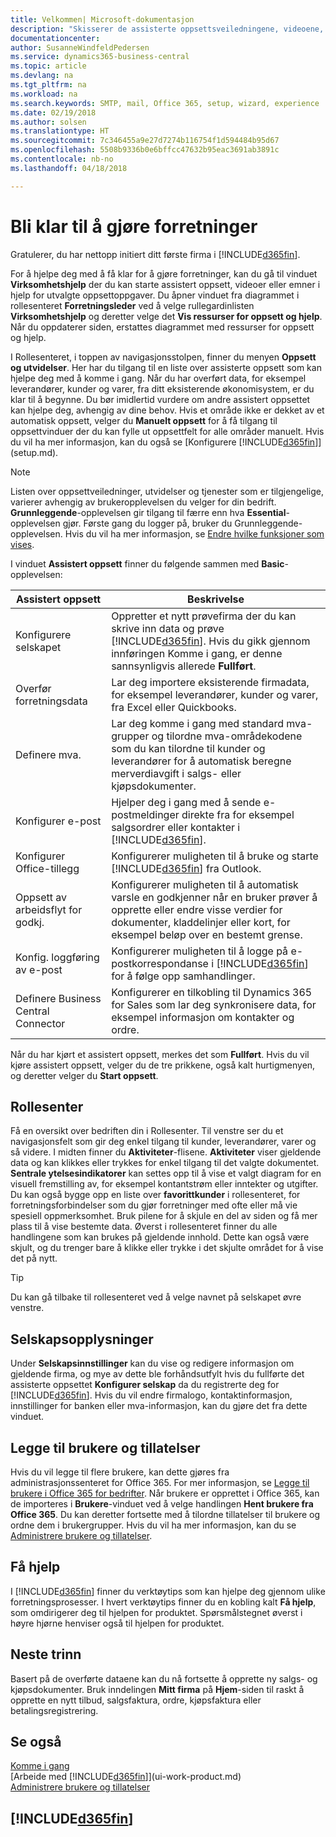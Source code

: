 ```yaml
---
title: Velkommen| Microsoft-dokumentasjon
description: "Skisserer de assisterte oppsettsveiledningene, videoene, hjelpeemnene og sidene og vinduene du bruker til å bli klar til å gjøre forretninger i Business Central."
documentationcenter: 
author: SusanneWindfeldPedersen
ms.service: dynamics365-business-central
ms.topic: article
ms.devlang: na
ms.tgt_pltfrm: na
ms.workload: na
ms.search.keywords: SMTP, mail, Office 365, setup, wizard, experience
ms.date: 02/19/2018
ms.author: solsen
ms.translationtype: HT
ms.sourcegitcommit: 7c346455a9e27d7274b116754f1d594484b95d67
ms.openlocfilehash: 5508b9336b0e6bffcc47632b95eac3691ab3891c
ms.contentlocale: nb-no
ms.lasthandoff: 04/18/2018

---
```

# <a name="getting-ready-for-doing-business"></a>Bli klar til å gjøre forretninger
Gratulerer, du har nettopp initiert ditt første firma i [!INCLUDE[d365fin](includes/d365fin_md.md)].

For å hjelpe deg med å få klar for å gjøre forretninger, kan du gå til vinduet **Virksomhetshjelp** der du kan starte assistert oppsett, videoer eller emner i hjelp for utvalgte oppsettoppgaver. Du åpner vinduet fra diagrammet i rollesenteret **Forretningsleder** ved å velge rullegardinlisten **Virksomhetshjelp** og deretter velge det **Vis ressurser for oppsett og hjelp**. Når du oppdaterer siden, erstattes diagrammet med ressurser for oppsett og hjelp.

I Rollesenteret, i toppen av navigasjonsstolpen, finner du menyen **Oppsett og utvidelser**. Her har du tilgang til en liste over assisterte oppsett som kan hjelpe deg med å komme i gang. Når du har overført data, for eksempel leverandører, kunder og varer, fra ditt eksisterende økonomisystem, er du klar til å begynne. Du bør imidlertid vurdere om andre assistert oppsettet kan hjelpe deg, avhengig av dine behov. Hvis et område ikke er dekket av et automatisk oppsett, velger du **Manuelt oppsett** for å få tilgang til oppsettvinduer der du kan fylle ut oppsettfelt for alle områder manuelt. Hvis du vil ha mer informasjon, kan du også se [Konfigurere [!INCLUDE[d365fin](includes/d365fin_md.md)]](setup.md).

> [!NOTE]  
>   Listen over oppsettveiledninger, utvidelser og tjenester som er tilgjengelige, varierer avhengig av brukeropplevelsen du velger for din bedrift. **Grunnleggende**-opplevelsen gir tilgang til færre enn hva **Essential**-opplevelsen gjør. Første gang du logger på, bruker du Grunnleggende-opplevelsen. Hvis du vil ha mer informasjon, se [Endre hvilke funksjoner som vises](ui-experiences.md).

I vinduet **Assistert oppsett** finner du følgende sammen med **Basic**-opplevelsen:

| Assistert oppsett | Beskrivelse |
| --- | --- |
| Konfigurere selskapet |Oppretter et nytt prøvefirma der du kan skrive inn data og prøve [!INCLUDE[d365fin](includes/d365fin_md.md)]. Hvis du gikk gjennom innføringen Komme i gang, er denne sannsynligvis allerede **Fullført**. |
| Overfør forretningsdata |Lar deg importere eksisterende firmadata, for eksempel leverandører, kunder og varer, fra Excel eller Quickbooks. |
| Definere mva. |Lar deg komme i gang med standard mva-grupper og tilordne mva-områdekodene som du kan tilordne til kunder og leverandører for å automatisk beregne merverdiavgift i salgs- eller kjøpsdokumenter. |
| Konfigurer e-post |Hjelper deg i gang med å sende e-postmeldinger direkte fra for eksempel salgsordrer eller kontakter i [!INCLUDE[d365fin](includes/d365fin_md.md)]. |
| Konfigurer Office-tillegg |Konfigurerer muligheten til å bruke og starte [!INCLUDE[d365fin](includes/d365fin_md.md)] fra Outlook. |
| Oppsett av arbeidsflyt for godkj. |Konfigurerer muligheten til å automatisk varsle en godkjenner når en bruker prøver å opprette eller endre visse verdier for dokumenter, kladdelinjer eller kort, for eksempel beløp over en bestemt grense. |
| Konfig. loggføring av e-post |Konfigurerer muligheten til å logge på e-postkorrespondanse i [!INCLUDE[d365fin](includes/d365fin_md.md)] for å følge opp samhandlinger. |
| Definere Business Central Connector |Konfigurerer en tilkobling til Dynamics 365 for Sales som lar deg synkronisere data, for eksempel informasjon om kontakter og ordre. |

Når du har kjørt et assistert oppsett, merkes det som **Fullført**. Hvis du vil kjøre assistert oppsett, velger du de tre prikkene, også kalt hurtigmenyen, og deretter velger du **Start oppsett**.

## <a name="role-center"></a>Rollesenter
Få en oversikt over bedriften din i Rollesenter. Til venstre ser du et navigasjonsfelt som gir deg enkel tilgang til kunder, leverandører, varer og så videre. I midten finner du **Aktiviteter**-flisene. **Aktiviteter** viser gjeldende data og kan klikkes eller trykkes for enkel tilgang til det valgte dokumentet. **Sentrale ytelsesindikatorer** kan settes opp til å vise et valgt diagram for en visuell fremstilling av, for eksempel kontantstrøm eller inntekter og utgifter. Du kan også bygge opp en liste over **favorittkunder** i rollesenteret, for forretningsforbindelser som du gjør forretninger med ofte eller må vie spesiell oppmerksomhet.
Bruk pilene for å skjule en del av siden og få mer plass til å vise bestemte data. Øverst i rollesenteret finner du alle handlingene som kan brukes på gjeldende innhold. Dette kan også være skjult, og du trenger bare å klikke eller trykke i det skjulte området for å vise det på nytt.

> [!TIP]  
> Du kan gå tilbake til rollesenteret ved å velge navnet på selskapet øvre venstre.

## <a name="company-information"></a>Selskapsopplysninger
Under **Selskapsinnstillinger** kan du vise og redigere informasjon om gjeldende firma, og mye av dette ble forhåndsutfylt hvis du fullførte det assisterte oppsettet **Konfigurer selskap** da du registrerte deg for [!INCLUDE[d365fin](includes/d365fin_md.md)]. Hvis du vil endre firmalogo, kontaktinformasjon, innstillinger for banken eller mva-informasjon, kan du gjøre det fra dette vinduet.    

## <a name="adding-users-and-permissions"></a>Legge til brukere og tillatelser
Hvis du vil legge til flere brukere, kan dette gjøres fra administrasjonssenteret for Office 365. For mer informasjon, se [Legge til brukere i Office 365 for bedrifter](https://support.office.com/en-us/article/Add-users-to-Office-365-for-business-435ccec3-09dd-4587-9ebd-2f3cad6bc2bc). Når brukere er opprettet i Office 365, kan de importeres i **Brukere**-vinduet ved å velge handlingen **Hent brukere fra Office 365**. Du kan deretter fortsette med å tilordne tillatelser til brukere og ordne dem i brukergrupper. Hvis du vil ha mer informasjon, kan du se [Administrere brukere og tillatelser](ui-how-users-permissions.md).  

## <a name="getting-help"></a>Få hjelp
I [!INCLUDE[d365fin](includes/d365fin_md.md)] finner du verktøytips som kan hjelpe deg gjennom ulike forretningsprosesser. I hvert verktøytips finner du en kobling kalt **Få hjelp**, som omdirigerer deg til hjelpen for produktet. Spørsmålstegnet øverst i høyre hjørne henviser også til hjelpen for produktet.

## <a name="next-steps"></a>Neste trinn
Basert på de overførte dataene kan du nå fortsette å opprette ny salgs- og kjøpsdokumenter. Bruk inndelingen **Mitt firma** på **Hjem**-siden til raskt å opprette en nytt tilbud, salgsfaktura, ordre, kjøpsfaktura eller betalingsregistrering.

## <a name="see-also"></a>Se også
[Komme i gang](product-get-started.md)  
[Arbeide med [!INCLUDE[d365fin](includes/d365fin_md.md)]](ui-work-product.md)  
[Administrere brukere og tillatelser](ui-how-users-permissions.md)

## [!INCLUDE[d365fin](includes/free_trial_md.md)]  
 

